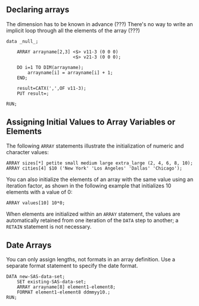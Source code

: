 ## Declaring arrays

The dimension has to be known in advance (???)
There's no way to write an implicit loop through all the elements of the array (???)

```
data _null_;

	ARRAY arrayname[2,3] <$> v11-3 (0 0 0)
	                     <$> v21-3 (0 0 0);
                             
	DO i=1 TO DIM(arrayname);
		arrayname[i] = arrayname[i] + 1;
	END;

	result=CATX(',',OF v11-3);
	PUT result=;

RUN;
```

## Assigning Initial Values to Array Variables or Elements

The following `ARRAY` statements illustrate the initialization of numeric and character values:

```
ARRAY sizes[*] petite small medium large extra_large (2, 4, 6, 8, 10);
ARRAY cities[4] $10 ('New York' 'Los Angeles' 'Dallas' 'Chicago');
```

You can also initialize the elements of an array with the same value using an iteration factor, as shown in the following
example that initializes 10 elements with a value of 0:

```
ARRAY values[10] 10*0;
```

When elements are initialized within an `ARRAY` statement, the values are automatically retained from one iteration of the
`DATA` step to another; a `RETAIN` statement is not necessary. 

## Date Arrays 

You can only assign lengths, not formats in an array definition. Use a separate format statement to specify the date format.

```
DATA new-SAS-data-set;
	SET existing-SAS-data-set;
	ARRAY arrayname[8] element1-element8;
	FORMAT element1-element8 ddmmyy10.;
RUN;
```
